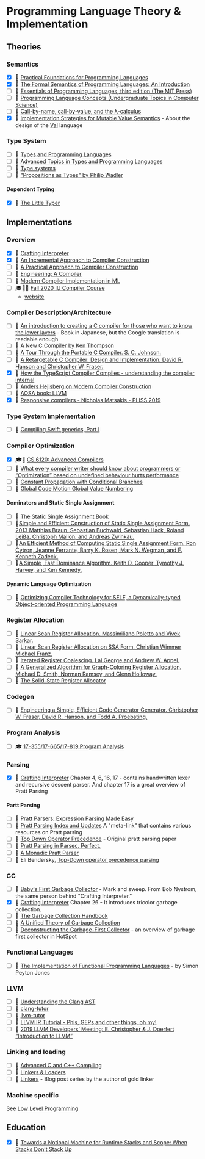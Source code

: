 # Programming Language Theory & Implementation
## Theories
### Semantics
- [x] 📘 [Practical Foundations for Programming Languages](http://www.cs.cmu.edu/~rwh/pfpl/)
- [x] 📘 [The Formal Semantics of Programming Languages: An Introduction](https://mitpress.mit.edu/books/formal-semantics-programming-languages)
- [ ] 📘 [Essentials of Programming Languages, third edition (The MIT Press)](https://www.amazon.com/Essentials-Programming-Languages-MIT-Press/dp/0262062798)
- [ ] 📘 [Programming Language Concepts (Undergraduate Topics in Computer Science)](https://www.amazon.com/Programming-Language-Concepts-Undergraduate-Computer/dp/1447141555)
- [ ] 📄 [Call-by-name, call-by-value, and the λ-calculus](https://homepages.inf.ed.ac.uk/gdp/publications/cbn_cbv_lambda.pdf)
- [x] 📄 [Implementation Strategies for Mutable Value Semantics](https://www.jot.fm/issues/issue_2022_02/article2.pdf) - About the design of the [Val](https://www.val-lang.dev/) language

### Type System
- [ ] 📘 [Types and Programming Languages](https://mitpress.mit.edu/books/types-and-programming-languages)
- [ ] 📘 [Advanced Topics in Types and Programming Languages](https://www.cis.upenn.edu/~bcpierce/attapl/)
- [ ] 📄 [Type systems](http://lucacardelli.name/papers/typesystems.pdf)
- [ ] 🎥 ["Propositions as Types" by Philip Wadler](https://www.youtube.com/watch?v=IOiZatlZtGU)

#### Dependent Typing
- [x] 📘 [The Little Typer](https://mitpress.mit.edu/books/little-typer)

## Implementations

### Overview
- [x] 📘 [Crafting Interpreter](http://www.craftinginterpreters.com/)
- [x] 📄 [An Incremental Approach to Compiler Construction](http://scheme2006.cs.uchicago.edu/11-ghuloum.pdf)
- [ ] 📘 [A Practical Approach to Compiler Construction](https://www.amazon.com/Practical-Approach-Compiler-Construction-Undergraduate/dp/3319527878)
- [ ] 📘 [Engineering: A Compiler](https://www.amazon.com/Engineering-Compiler-Keith-D-Cooper-dp-0128154128/dp/0128154128)
- [ ] 📘 [Modern Compiler Implementation in ML](https://www.amazon.com/Modern-Compiler-Implement-Andrew-Appel/dp/0521607647)
- [ ] 🎓🎥📘 [Fall 2020 IU Compiler Course](https://github.com/IUCompilerCourse/IU-P423-P523-E313-E513-Fall-2020)
    - [website](https://iucompilercourse.github.io/IU-P423-P523-E313-E513-Fall-2020/)

### Compiler Description/Architecture
- [ ] 📘 [An introduction to creating a C compiler for those who want to know the lower layers](https://www-sigbus-info.translate.goog/compilerbook?_x_tr_sl=auto&_x_tr_tl=en&_x_tr_hl=en) - Book in Japanese, but the Google translation is readable enough
- [ ] 📄 [A New C Compiler by Ken Thompson](http://c9x.me/compile/bib/new-c.pdf)
- [ ] 📄 [A Tour Through the Portable C Compiler. S. C. Johnson.](http://c9x.me/compile/bib/pcc-tour.pdf)
- [ ] 📘 [A Retargetable C Compiler: Design and Implementation. David R. Hanson and Christopher W. Fraser.](https://www.amazon.com/Retargetable-Compiler-Design-Implementation/dp/0805316701)
- [x] 🎥 [How the TypeScript Compiler Compiles - understanding the compiler internal](https://www.cs.cornell.edu/courses/cs6120/2020fa/self-guided/)
- [ ] 🎥 [Anders Hejlsberg on Modern Compiler Construction](https://channel9.msdn.com/Blogs/Seth-Juarez/Anders-Hejlsberg-on-Modern-Compiler-Construction)
- [ ] 📘 [AOSA book: LLVM](https://aosabook.org/en/llvm.html)
- [x] 🎥 [Responsive compilers - Nicholas Matsakis - PLISS 2019](https://youtu.be/N6b44kMS6OM)

### Type System Implementation
- [ ] 📄 [Compiling Swift generics, Part I](https://forums.swift.org/t/compiling-swift-generics-part-i/60898)

### Compiler Optimization
- [x] 🎓🎥 [CS 6120: Advanced Compilers](https://www.cs.cornell.edu/courses/cs6120/2020fa/self-guided/)
- [ ] 📄 [What every compiler writer should know about programmers or “Optimization” based on undefined behaviour hurts performance](http://c9x.me/compile/bib/ubc.pdf)
- [ ] 📄 [Constant Propagation with Conditional Branches](http://c9x.me/compile/bib/constpropssa.pdf)
- [ ] 📄 [Global Code Motion Global Value Numbering](http://c9x.me/compile/bib/click-gvn.pdf)

#### Dominators and Static Single Assignment
- [ ] 📘 [The Static Single Assignment Book](http://ssabook.gforge.inria.fr/latest/book.pdf)
- [ ] 📄[Simple and Efficient Construction of Static Single Assignment Form. 2013 Matthias Braun, Sebastian Buchwald, Sebastian Hack, Roland Leißa, Christoph Mallon, and Andreas Zwinkau.](http://c9x.me/compile/bib/braun13cc.pdf)
- [ ] 📄[An Efficient Method of Computing Static Single Assignment Form. Ron Cytron, Jeanne Ferrante, Barry K. Rosen, Mark N. Wegman, and F. Kenneth Zadeck.](http://c9x.me/compile/bib/ssa.pdf)
- [ ] 📄[A Simple, Fast Dominance Algorithm. Keith D. Cooper, Tymothy J. Harvey, and Ken Kennedy.](http://c9x.me/compile/bib/quickdom.pdf)

#### Dynamic Language Optimization
- [ ] 📄 [Optimizing Compiler Technology for SELF, a Dynamically-typed Object-oriented Programming Language](https://dl.acm.org/doi/10.1145/74818.74831)

### Register Allocation
- [ ] 📄 [Linear Scan Register Allocation. Massimiliano Poletto and Vivek Sarkar.](http://c9x.me/compile/bib/linearscan.pdf)
- [ ] 📄 [Linear Scan Register Allocation on SSA Form. Christian Wimmer Michael Franz.](http://c9x.me/compile/bib/Wimmer10a.pdf)
- [ ] 📄 [Iterated Register Coalescing. Lal George and Andrew W. Appel.](http://c9x.me/compile/bib/irc.pdf)
- [ ] 📄 [A Generalized Algorithm for Graph-Coloring Register Allocation. Michael D. Smith, Norman Ramsey, and Glenn Holloway.](http://c9x.me/compile/bib/pcc-rega.pdf)
- [ ] 🔗 [The Solid-State Register Allocator](https://www.mattkeeter.com/blog/2022-10-04-ssra)

### Codegen
- [ ] 📄 [Engineering a Simple, Efficient Code Generator Generator. Christopher W. Fraser, David R. Hanson, and Todd A. Proebsting.](http://c9x.me/compile/bib/iburg.pdf)

### Program Analysis
- [ ] 🎓 [17-355/17-665/17-819 Program Analysis](http://www.cs.cmu.edu/~aldrich/courses/17-355-19sp/)

### Parsing
- [x] 📘 [Crafting Interpreter](http://www.craftinginterpreters.com/) Chapter 4, 6, 16, 17 - 
contains handwritten lexer and recursive descent parser. And chapter 17 is a great overview of Pratt Parsing

#### Partt Parsing
- [ ] 🔗 [Pratt Parsers: Expression Parsing Made Easy](http://journal.stuffwithstuff.com/2011/03/19/pratt-parsers-expression-parsing-made-easy/)
- [ ] 🔗 [Pratt Parsing Index and Updates](https://www.oilshell.org/blog/2017/03/31.html) A "meta-link" that contains various resources on Pratt parsing
- [ ] 🔗 [Top Down Operator Precedence](https://tdop.github.io/) - Original pratt parsing paper
- [ ] 🔗 [Pratt Parsing in Parsec. Perfect.](http://kindlang.blogspot.com/2016/08/pratt-parsing-in-parsec-perfect.html)
- [ ] 🔗 [A Monadic Pratt Parser](https://matthewmanela.com/blog/a-monadic-pratt-parser/)
- [ ] 🔗 Eli Bendersky, [Top-Down operator precedence parsing](https://eli.thegreenplace.net/2010/01/02/top-down-operator-precedence-parsing)

### GC
- [ ] 🔗 [Baby's First Garbage Collector](https://journal.stuffwithstuff.com/2013/12/08/babys-first-garbage-collector/) - Mark and sweep. From Bob Nystrom, the same person behind "Crafting Interpreter."
- [x] 📘 [Crafting Interpreter](http://www.craftinginterpreters.com/) Chapter 26 - It introduces tricolor garbage collection.
- [ ] 📘 [The Garbage Collection Handbook](https://gchandbook.org/)
- [ ] 📄 [A Unified Theory of Garbage Collection](https://researcher.watson.ibm.com/researcher/files/us-bacon/Bacon04Unified.pdf)
- [ ] 📄 [Deconstructing the Garbage-First Collector](https://users.cecs.anu.edu.au/~steveb/pubs/papers/g1-vee-2020.pdf) - an overview of garbage first collector in HotSpot

### Functional Languages
- [ ] 📘 [The Implementation of Functional Programming Languages](https://www.microsoft.com/en-us/research/wp-content/uploads/1987/01/slpj-book-1987-small.pdf) - by Simon Peyton Jones

### LLVM
- [ ] 🔗 [Understanding the Clang AST](https://lowlevelbits.org/how-to-learn-compilers-llvm-edition/)
- [ ] 🔗 [clang-tutor](https://github.com/banach-space/clang-tutor/)
- [ ] 🔗 [llvm-tutor](https://github.com/banach-space/llvm-tutor)
- [ ] 🎥 [LLVM IR Tutorial - Phis, GEPs and other things, oh my!](https://www.youtube.com/watch?v=m8G_S5LwlTo)
- [ ] 🎥 [2019 LLVM Developers’ Meeting: E. Christopher & J. Doerfert “Introduction to LLVM”](https://www.youtube.com/watch?v=J5xExRGaIIY)

###  Linking and loading
- [ ] 📘 [Advanced C and C++ Compiling](https://www.amazon.com/Advanced-C-Compiling-Milan-Stevanovic/dp/1430266678)
- [ ] 📘 [Linkers & Loaders](https://www.amazon.com/dp/1558604960)
- [ ] 🔗 [Linkers](https://www.airs.com/blog/archives/38) - Blog post series by the author of gold linker

### Machine specific
See [Low Level Programming](low_level_programming.md)

## Education
- [x] 📄 [Towards a Notional Machine for Runtime Stacks and Scope: When Stacks Don’t Stack Up](https://cs.brown.edu/~sk/Publications/Papers/Published/ck-nm-stacks/)